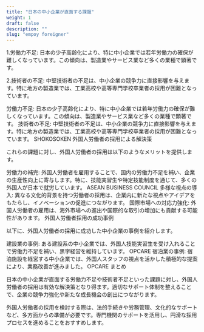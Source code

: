 ```yaml
---
title: "日本の中小企業が直面する課題"
weight: 1
draft: false
description: ""
slug: "empoy foreigner"
---
```

1.労働力不足: 日本の少子高齢化により、特に中小企業では若年労働力の確保が難しくなっています。この傾向は、製造業やサービス業など多くの業種で顕著です。

2.技術者の不足: 中堅技術者の不足は、中小企業の競争力に直接影響を与えます。特に地方の製造業では、工業高校や高等専門学校卒業者の採用が困難となっています。

労働力不足: 日本の少子高齢化により、特に中小企業では若年労働力の確保が難しくなっています。この傾向は、製造業やサービス業など多くの業種で顕著です。
技術者の不足: 中堅技術者の不足は、中小企業の競争力に直接影響を与えます。特に地方の製造業では、工業高校や高等専門学校卒業者の採用が困難となっています。 
SHOKOSOKEN
外国人労働者の採用による解決策

これらの課題に対し、外国人労働者の採用は以下のようなメリットを提供します。

労働力の補完: 外国人労働者を雇用することで、国内の労働力不足を補い、企業の生産性向上に寄与します。特に、技能実習生や特定技能制度を通じて、多くの外国人が日本で就労しています。
ASEAN BUSINESS COUNCIL
多様な視点の導入: 異なる文化的背景を持つ労働者の採用は、企業内に新たな視点やアイデアをもたらし、イノベーションの促進につながります。
国際市場への対応力強化: 外国人労働者の雇用は、海外市場への進出や国際的な取引の増加にも貢献する可能性があります。
外国人労働者採用の成功事例

以下に、外国人労働者の採用に成功した中小企業の事例を紹介します。

建設業の事例: ある建設系の中小企業では、外国人技能実習生を受け入れることで労働力不足を補い、黒字経営を維持しています。 
OPCARE
宿泊業の事例: 宿泊施設を経営する中小企業では、外国人スタッフの視点を活かした積極的な提案により、業務改善が進みました。 
OPCARE
まとめ

日本の中小企業が直面する労働力不足や技術者不足といった課題に対し、外国人労働者の採用は有効な解決策となり得ます。適切なサポート体制を整えることで、企業の競争力強化や新たな成長機会の創出につながります。

外国人労働者の採用を検討する際は、法的手続きや労務管理、文化的なサポートなど、多方面からの準備が必要です。専門機関のサポートを活用し、円滑な採用プロセスを進めることをおすすめします。